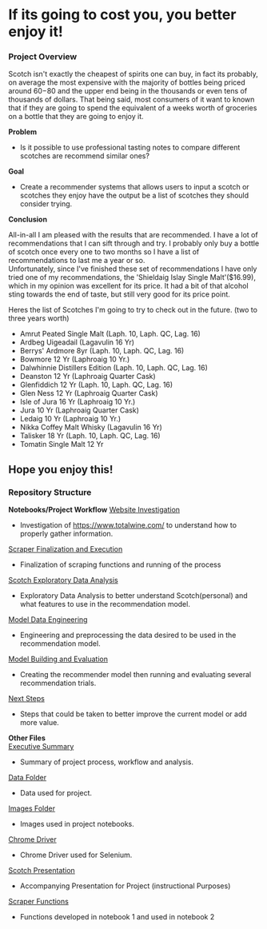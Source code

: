 # If its going to cost you, you better enjoy it!

### Project Overview

Scotch isn't exactly the cheapest of spirits one can buy, in fact its probably, on average the most expensive with the majority of bottles being priced around $60-$80 and the upper end being in the thousands or even tens of thousands of dollars.  That being said, most consumers of it want to known that if they are going to spend the equivalent of a weeks worth of groceries on a bottle that they are going to enjoy it.  

**Problem**
- Is it possible to use professional tasting notes to compare different scotches are recommend similar ones?

**Goal**
- Create a recommender systems that allows users to input a scotch or scotches they enjoy have the output be a list of scotches they should consider trying.

**Conclusion**

All-in-all I am pleased with the results that are recommended.  I have a lot of recommendations that I can sift through and try.  I probably only buy a bottle of scotch once every one to two months so I have a list of recommendations to last me a year or so.  
Unfortunately, since I've finished these set of recommendations I have only tried one of my recommendations, the 'Shieldaig Islay Single Malt'($16.99), which in my opinion was excellent for its price.  It had a bit of that alcohol sting towards the end of taste, but still very good for its price point.


Heres the list of Scotches I'm going to try to check out in the future. (two to three years worth)

- Amrut Peated Single Malt (Laph. 10, Laph. QC, Lag. 16)
- Ardbeg Uigeadail (Lagavulin 16 Yr)
- Berrys' Ardmore 8yr (Laph. 10, Laph. QC, Lag. 16)
- Bowmore 12 Yr (Laphroaig 10 Yr.)
- Dalwhinnie Distillers Edition (Laph. 10, Laph. QC, Lag. 16)
- Deanston 12 Yr (Laphroaig Quarter Cask)
- Glenfiddich 12 Yr (Laph. 10, Laph. QC, Lag. 16)
- Glen Ness 12 Yr  (Laphroaig Quarter Cask)
- Isle of Jura 16 Yr (Laphroaig 10 Yr.)
- Jura 10 Yr (Laphroaig Quarter Cask)
- Ledaig 10 Yr (Laphroaig 10 Yr.)
- Nikka Coffey Malt Whisky (Lagavulin 16 Yr)
- Talisker 18 Yr (Laph. 10, Laph. QC, Lag. 16)
- Tomatin Single Malt 12 Yr


Hope you enjoy this!
----

### Repository Structure

**Notebooks/Project Workflow**
[Website Investigation](1-Scotch-Scrape.ipynb)
- Investigation of https://www.totalwine.com/ to understand how to properly gather information.

[Scraper Finalization and Execution](2-Scraper-Notebook.ipynb)
- Finalization of scraping functions and running of the process

[Scotch Exploratory Data Analysis](3-Scotch-EDA.ipynb)
- Exploratory Data Analysis to better understand Scotch(personal) and what features to use in the recommendation model.

[Model Data Engineering](4-Simple-Recommender-DataEngineering.ipynb)
- Engineering and preprocessing the data desired to be used in the recommendation model.

[Model Building and Evaluation](5-Simple-Recommender-Model.ipynb)
- Creating the recommender model then running and evaluating several recommendation trials.

[Next Steps](6-NextSteps.ipynb)
- Steps that could be taken to better improve the current model or add more value.

**Other Files**  
[Executive Summary](./Executive-Summary.md)
- Summary of project process, workflow and analysis.  

[Data Folder](./Data)
- Data used for project.  

[Images Folder](./Images)
- Images used in project notebooks.

[Chrome Driver](./driver)
- Chrome Driver used for Selenium.  

[Scotch Presentation](./Scotch-Presentation.pdf)
- Accompanying Presentation for Project (instructional Purposes)  

[Scraper Functions](./scrape_lib.py)
- Functions developed in notebook 1 and used in notebook 2  
